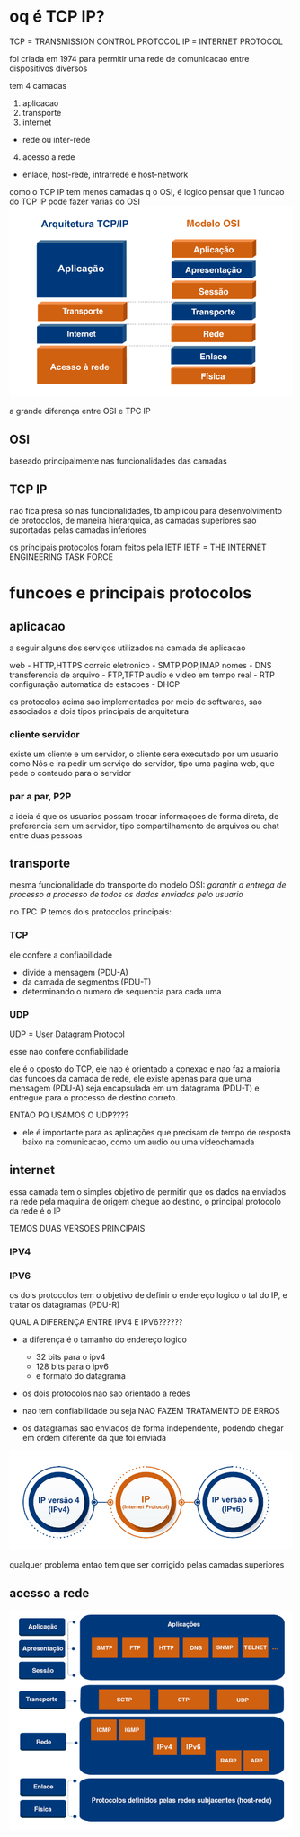 # oq é TCP IP?

TCP = TRANSMISSION CONTROL PROTOCOL
IP = INTERNET PROTOCOL

foi criada em 1974 para permitir uma rede de comunicacao entre dispositivos diversos

tem 4 camadas

1. aplicacao
2. transporte
3. internet

- rede ou inter-rede

4. acesso a rede

- enlace, host-rede, intrarrede e host-network

como o TCP IP tem menos camadas q o OSI, é logico pensar que 1 funcao do TCP IP pode fazer varias do OSI
![alt text](image.png)

a grande diferença entre OSI e TPC IP

## OSI

baseado principalmente nas funcionalidades das camadas

## TCP IP

nao fica presa só nas funcionalidades, tb amplicou para desenvolvimento de protocolos, de maneira hierarquica, as camadas superiores sao suportadas pelas camadas inferiores

os principais protocolos foram feitos pela IETF
IETF = THE INTERNET ENGINEERING TASK FORCE

# funcoes e principais protocolos

## aplicacao

a seguir alguns dos serviços utilizados na camada de aplicacao

web - HTTP,HTTPS
correio eletronico - SMTP,POP,IMAP
nomes - DNS
transferencia de arquivo - FTP,TFTP
audio e video em tempo real - RTP
configuração automatica de estacoes - DHCP

os protocolos acima sao implementados por meio de softwares, sao associados a dois tipos principais de arquitetura

### cliente servidor

existe um cliente e um servidor, o cliente sera executado por um usuario como Nós e ira pedir um serviço do servidor, tipo uma pagina web, que pede o conteudo para o servidor

### par a par, P2P

a ideia é que os usuarios possam trocar informaçoes de forma direta, de preferencia sem um servidor, tipo compartilhamento de arquivos ou chat entre duas pessoas

## transporte

mesma funcionalidade do transporte do modelo OSI:
_garantir a entrega de processo a processo de todos os dados enviados pelo usuario_

no TPC IP temos dois protocolos principais:

### TCP

ele confere a confiabilidade

- divide a mensagem (PDU-A)
- da camada de segmentos (PDU-T)
- determinando o numero de sequencia para cada uma

### UDP

UDP = User Datagram Protocol

esse nao confere confiabilidade

ele é o oposto do TCP, ele nao é orientado a conexao e nao faz a maioria das funcoes da camada de rede, ele existe apenas para que uma mensagem (PDU-A) seja encapsulada em um datagrama (PDU-T) e entregue para o processo de destino correto.

ENTAO PQ USAMOS O UDP????

- ele é importante para as aplicações que precisam de tempo de resposta baixo na comunicacao, como um audio ou uma videochamada

## internet

essa camada tem o simples objetivo de permitir que os dados na enviados na rede pela maquina de origem chegue ao destino, o principal protocolo da rede é o IP

TEMOS DUAS VERSOES PRINCIPAIS

### IPV4

### IPV6

os dois protocolos tem o objetivo de definir o endereço logico o tal do IP, e tratar os datagramas (PDU-R)

QUAL A DIFERENÇA ENTRE IPV4 E IPV6??????

- a diferença é o tamanho do endereço logico

  - 32 bits para o ipv4
  - 128 bits para o ipv6
  - e formato do datagrama

- os dois protocolos nao sao orientado a redes
- nao tem confiabilidade ou seja NAO FAZEM TRATAMENTO DE ERROS
- os datagramas sao enviados de forma independente, podendo chegar em ordem diferente da que foi enviada

![alt text](image-1.png)

qualquer problema entao tem que ser corrigido pelas camadas superiores

## acesso a rede

![alt text](image-2.png)
